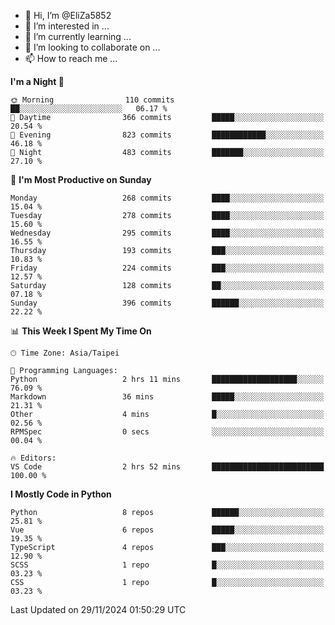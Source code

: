 - 👋 Hi, I’m @EliZa5852
- 👀 I’m interested in ...
- 🌱 I’m currently learning ...
- 💞️ I’m looking to collaborate on ...
- 📫 How to reach me ...

<!--START_SECTION:waka-->
**I'm a Night 🦉** 

```text
🌞 Morning                110 commits         ██░░░░░░░░░░░░░░░░░░░░░░░   06.17 % 
🌆 Daytime                366 commits         █████░░░░░░░░░░░░░░░░░░░░   20.54 % 
🌃 Evening                823 commits         ████████████░░░░░░░░░░░░░   46.18 % 
🌙 Night                  483 commits         ███████░░░░░░░░░░░░░░░░░░   27.10 % 
```
📅 **I'm Most Productive on Sunday** 

```text
Monday                   268 commits         ████░░░░░░░░░░░░░░░░░░░░░   15.04 % 
Tuesday                  278 commits         ████░░░░░░░░░░░░░░░░░░░░░   15.60 % 
Wednesday                295 commits         ████░░░░░░░░░░░░░░░░░░░░░   16.55 % 
Thursday                 193 commits         ███░░░░░░░░░░░░░░░░░░░░░░   10.83 % 
Friday                   224 commits         ███░░░░░░░░░░░░░░░░░░░░░░   12.57 % 
Saturday                 128 commits         ██░░░░░░░░░░░░░░░░░░░░░░░   07.18 % 
Sunday                   396 commits         ██████░░░░░░░░░░░░░░░░░░░   22.22 % 
```


📊 **This Week I Spent My Time On** 

```text
🕑︎ Time Zone: Asia/Taipei

💬 Programming Languages: 
Python                   2 hrs 11 mins       ███████████████████░░░░░░   76.09 % 
Markdown                 36 mins             █████░░░░░░░░░░░░░░░░░░░░   21.31 % 
Other                    4 mins              █░░░░░░░░░░░░░░░░░░░░░░░░   02.56 % 
RPMSpec                  0 secs              ░░░░░░░░░░░░░░░░░░░░░░░░░   00.04 % 

🔥 Editors: 
VS Code                  2 hrs 52 mins       █████████████████████████   100.00 % 
```

**I Mostly Code in Python** 

```text
Python                   8 repos             ██████░░░░░░░░░░░░░░░░░░░   25.81 % 
Vue                      6 repos             █████░░░░░░░░░░░░░░░░░░░░   19.35 % 
TypeScript               4 repos             ███░░░░░░░░░░░░░░░░░░░░░░   12.90 % 
SCSS                     1 repo              █░░░░░░░░░░░░░░░░░░░░░░░░   03.23 % 
CSS                      1 repo              █░░░░░░░░░░░░░░░░░░░░░░░░   03.23 % 
```




 Last Updated on 29/11/2024 01:50:29 UTC
<!--END_SECTION:waka-->
